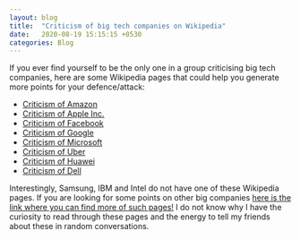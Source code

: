 ```yaml
---
layout: blog
title:  "Criticism of big tech companies on Wikipedia"
date:   2020-08-19 15:15:15 +0530
categories: Blog
---
```

If you ever find yourself to be the only one in a group criticising big tech companies, here are some Wikipedia pages that could help you generate more points for your defence/attack:

- [Criticism of Amazon](https://en.wikipedia.org/wiki/Criticism_of_Amazon)
- [Criticism of Apple Inc.](https://en.wikipedia.org/wiki/Criticism_of_Apple_Inc.)
- [Criticism of Facebook](https://en.wikipedia.org/wiki/Criticism_of_Facebook)
- [Criticism of Google](https://en.wikipedia.org/wiki/Criticism_of_Google)
- [Criticism of Microsoft](https://en.wikipedia.org/wiki/Criticism_of_Microsoft)
- [Criticism of Uber](https://en.wikipedia.org/wiki/Criticism_of_Uber_(company))
- [Criticism of Huawei](https://en.wikipedia.org/wiki/Criticism_of_Huawei)
- [Criticism of Dell](https://en.wikipedia.org/wiki/Criticism_of_Dell)

Interestingly, Samsung, IBM and Intel do not have one of these Wikipedia pages. If you are looking for some points on other big companies [here is the link where you can find more of such pages!](https://en.wikipedia.org/wiki/Category:Criticisms_of_companies) I do not know why I have the curiosity to read through these pages and the energy to tell my friends about these in random conversations.